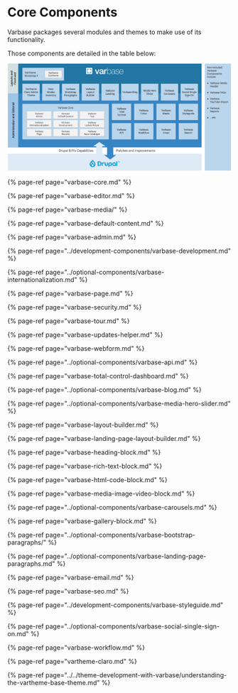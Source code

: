 # Core Components

Varbase packages several modules and themes to make use of its functionality. 

Those components are detailed in the table below:

![Varbase Components Diagram](../../../.gitbook/assets/varbase-components.png)

{% page-ref page="varbase-core.md" %}

{% page-ref page="varbase-editor.md" %}

{% page-ref page="varbase-media/" %}

{% page-ref page="varbase-default-content.md" %}

{% page-ref page="varbase-admin.md" %}

{% page-ref page="../development-components/varbase-development.md" %}

{% page-ref page="../optional-components/varbase-internationalization.md" %}

{% page-ref page="varbase-page.md" %}

{% page-ref page="varbase-security.md" %}

{% page-ref page="varbase-tour.md" %}

{% page-ref page="varbase-updates-helper.md" %}

{% page-ref page="varbase-webform.md" %}

{% page-ref page="../optional-components/varbase-api.md" %}

{% page-ref page="varbase-total-control-dashboard.md" %}

{% page-ref page="../optional-components/varbase-blog.md" %}

{% page-ref page="../optional-components/varbase-media-hero-slider.md" %}

{% page-ref page="varbase-layout-builder.md" %}

{% page-ref page="varbase-landing-page-layout-builder.md" %}

{% page-ref page="varbase-heading-block.md" %}

{% page-ref page="varbase-rich-text-block.md" %}

{% page-ref page="varbase-html-code-block.md" %}

{% page-ref page="varbase-media-image-video-block.md" %}

{% page-ref page="../optional-components/varbase-carousels.md" %}

{% page-ref page="varbase-gallery-block.md" %}

{% page-ref page="../optional-components/varbase-bootstrap-paragraphs/" %}

{% page-ref page="../optional-components/varbase-landing-page-paragraphs.md" %}

{% page-ref page="varbase-email.md" %}

{% page-ref page="varbase-seo.md" %}

{% page-ref page="../development-components/varbase-styleguide.md" %}

{% page-ref page="../optional-components/varbase-social-single-sign-on.md" %}

{% page-ref page="varbase-workflow.md" %}

{% page-ref page="vartheme-claro.md" %}

{% page-ref page="../../theme-development-with-varbase/understanding-the-vartheme-base-theme.md" %}





































